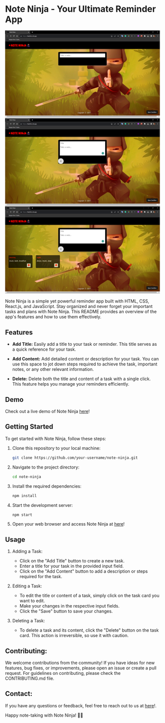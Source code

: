 # Note Ninja - Your Ultimate Reminder App

![Note Ninja Logo](screenshotNinja1.png)
![Note Ninja Logo](screenshotNinja2.png)
![Note Ninja Logo](screenshotNinja3.png)

Note Ninja is a simple yet powerful reminder app built with HTML, CSS, React.js, and JavaScript. Stay organized and never forget your important tasks and plans with Note Ninja. This README provides an overview of the app's features and how to use them effectively.

## Features

- **Add Title:** Easily add a title to your task or reminder. This title serves as a quick reference for your task.

- **Add Content:** Add detailed content or description for your task. You can use this space to jot down steps required to achieve the task, important notes, or any other relevant information.

- **Delete:** Delete both the title and content of a task with a single click. This feature helps you manage your reminders efficiently.

## Demo

Check out a live demo of Note Ninja [here](https://4wdnls.csb.app/)!

## Getting Started

To get started with Note Ninja, follow these steps:

1. Clone this repository to your local machine:

   ```bash
   git clone https://github.com/your-username/note-ninja.git
   
2. Navigate to the project directory:

   ```bash
   cd note-ninja

3. Install the required dependencies:

    ```bash
    npm install

4. Start the development server:

   ```bash
   npm start

5. Open your web browser and access Note Ninja at [here](http://localhost:3000)!

## Usage

1. Adding a Task:
   
   - Click on the "Add Title" button to create a new task.
   - Enter a title for your task in the provided input field.
   - Click on the "Add Content" button to add a description or steps required for the task.

2. Editing a Task:

    - To edit the title or content of a task, simply click on the task card you want to edit.
    - Make your changes in the respective input fields.
    - Click the "Save" button to save your changes.

3. Deleting a Task:

   - To delete a task and its content, click the "Delete" button on the task card. This action 
     is irreversible, so use it with caution.

## Contributing:
We welcome contributions from the community! If you have ideas for new features, bug fixes, or improvements, please open an issue or create a pull request. For guidelines on contributing, please check the CONTRIBUTING.md file.

## Contact:
If you have any questions or feedback, feel free to reach out to us at [here](quicksilver92571331@gmail.com)!.

Happy note-taking with Note Ninja! 📝✨
